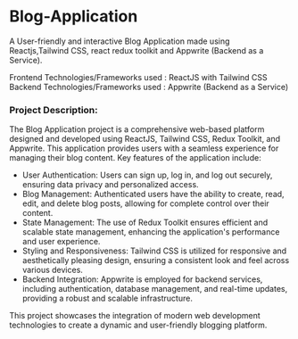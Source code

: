 # Blog-Application
A User-friendly and interactive Blog Application made using Reactjs,Tailwind CSS, react redux toolkit and Appwrite (Backend as a Service).

Frontend Technologies/Frameworks used : ReactJS with Tailwind CSS
Backend Technologies/Frameworks used : Appwrite (Backend as a Service) 

### Project Description:

The Blog Application project is a comprehensive web-based platform designed and developed using ReactJS, Tailwind CSS, Redux Toolkit, and Appwrite. This application provides users with a seamless experience for managing their blog content. Key features of the application include:

- User Authentication: Users can sign up, log in, and log out securely, ensuring data privacy and personalized access.
- Blog Management: Authenticated users have the ability to create, read, edit, and delete blog posts, allowing for complete control over their content.
- State Management: The use of Redux Toolkit ensures efficient and scalable state management, enhancing the application's performance and user experience.
- Styling and Responsiveness: Tailwind CSS is utilized for responsive and aesthetically pleasing design, ensuring a consistent look and feel across various devices.
- Backend Integration: Appwrite is employed for backend services, including authentication, database management, and real-time updates, providing a robust and scalable infrastructure.

This project showcases the integration of modern web development technologies to create a dynamic and user-friendly blogging platform.
